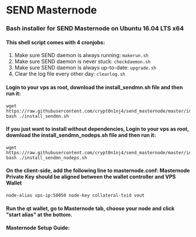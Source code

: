 # SEND Masternode
### Bash installer for SEND Masternode on Ubuntu 16.04 LTS x64

#### This shell script comes with 4 cronjobs: 
1. Make sure SEND daemon is always running: `makerun.sh`
2. Make sure SEND daemon is never stuck: `checkdaemon.sh`
3. Make sure SEND daemon is always up-to-date: `upgrade.sh`
4. Clear the log file every other day: `clearlog.sh`

#### Login to your vps as root, download the install_sendmn.sh file and then run it:
```
wget https://raw.githubusercontent.com/crypt0n1nj4/send_masternode/master/install_sendmn.sh
bash ./install_sendmn.sh
```

#### If you just want to install without dependencies, Login to your vps as root, download the install_sendmn_nodeps.sh file and then run it:
```
wget https://raw.githubusercontent.com/crypt0n1nj4/send_masternode/master/install_sendmn_nodeps.sh
bash ./install_sendmn_nodeps.sh
```


#### On the client-side, add the following line to masternode.conf: Masternode Private Key should be aligned between the wallet controller and VPS Wallet
```
node-alias vps-ip:50050	node-key collateral-txid vout
```

#### Run the qt wallet, go to Masternode tab, choose your node and click "start alias" at the bottom.

#### Masternode Setup Guide:
```

```
